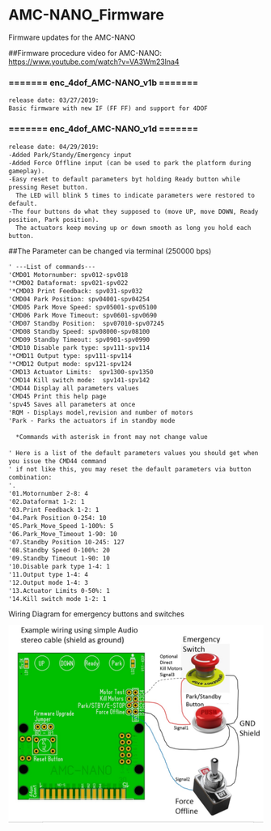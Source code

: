 # AMC-NANO_Firmware
Firmware updates for the AMC-NANO

##Firmware procedure video for AMC-NANO:
https://www.youtube.com/watch?v=VA3Wm23lna4


### ======= enc_4dof_AMC-NANO_v1b =======
```
release date: 03/27/2019: 
Basic firmware with new IF (FF FF) and support for 4DOF
```


### ======= enc_4dof_AMC-NANO_v1d =======
```
release date: 04/29/2019: 
-Added Park/Standy/Emergency input
-Added Force Offline input (can be used to park the platform during gameplay).
-Easy reset to default parameters byt holding Ready button while pressing Reset button.
  The LED will blink 5 times to indicate parameters were restored to default.
-The four buttons do what they supposed to (move UP, move DOWN, Ready position, Park position).
  The actuators keep moving up or down smooth as long you hold each button.
```
##The Parameter can be changed via terminal (250000 bps)
```
' ---List of commands---
'CMD01 Motornumber: spv012-spv018
'*CMD02 Dataformat: spv021-spv022
'*CMD03 Print Feedback: spv031-spv032
'CMD04 Park Position: spv04001-spv04254
'CMD05 Park Move Speed: spv05001-spv05100
'CMD06 Park Move Timeout: spv0601-spv0690
'CMD07 Standby Position:  spv07010-spv07245
'CMD08 Standby Speed: spv08000-spv08100
'CMD09 Standby Timeout: spv0901-spv0990
'CMD10 Disable park type: spv111-spv114
'*CMD11 Output type: spv111-spv114
'*CMD12 Output mode: spv121-spv124
'CMD13 Actuator Limits:  spv1300-spv1350
'CMD14 Kill switch mode:  spv141-spv142
'CMD44 Display all parameters values
'CMD45 Print this help page
'spv45 Saves all parameters at once
'RQM - Displays model,revision and number of motors
'Park - Parks the actuators if in standby mode

  *Commands with asterisk in front may not change value

' Here is a list of the default parameters values you should get when you issue the CMD44 command
' if not like this, you may reset the default parameters via button combination:
'.
'01.Motornumber 2-8: 4
'02.Dataformat 1-2: 1
'03.Print Feedback 1-2: 1
'04.Park Position 0-254: 10
'05.Park_Move_Speed 1-100%: 5
'06.Park_Move_Timeout 1-90: 10
'07.Standby Position 10-245: 127
'08.Standby Speed 0-100%: 20
'09.Standby Timeout 1-90: 10
'10.Disable park type 1-4: 1
'11.Output type 1-4: 4
'12.Output mode 1-4: 3
'13.Actuator Limits 0-50%: 1
'14.Kill switch mode 1-2: 1
```

Wiring Diagram for emergency buttons and switches

![Alt Text](https://github.com/tronicgr/AMC-NANO_Firmware/blob/master/AMC-NANO%20park-standby-emergency-force-offline%20diagram.jpg)
